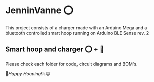 # JenninVanne ⭕️
This project consists of a charger made with an Arduino Mega and a bluetooth controlled smart hoop running on Arduino BLE Sense rev. 2

## Smart hoop and charger ⭕️ + 🔌
Please check each folder for code, circuit diagrams and BOM's.


🌈*Happy Hooping!*💥😊